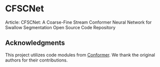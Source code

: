# CFSCNet
Article: CFSCNet: A Coarse-Fine Stream Conformer Neural Network for Swallow Segmentation Open Source Code Repository
## Acknowledgments
This project utilizes code modules from [Conformer](https://github.com/sooftware/conformer). We thank the original authors for their contributions.
